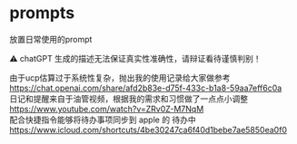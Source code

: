 # prompts
放置日常使用的prompt

⚠️ chatGPT 生成的描述无法保证真实性准确性，请辩证看待谨慎判别！

由于ucp估算过于系统性复杂，抛出我的使用记录给大家做参考 https://chat.openai.com/share/afd2b83e-d75f-433c-b1a8-59aa7eff6c0a  
日记和提醒来自于油管视频，根据我的需求和习惯做了一点点小调整 https://www.youtube.com/watch?v=ZRv0Z-M7NqM  
配合快捷指令能够将待办事项同步到 apple 的 待办中 https://www.icloud.com/shortcuts/4be30247ca6f40d1bebe7ae5850ea0f0  
